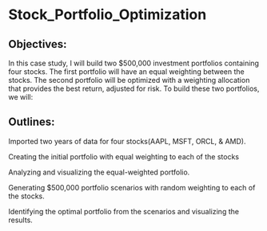 # Stock_Portfolio_Optimization

## Objectives:

In this case study, I will build two $500,000 investment portfolios containing four stocks. The first portfolio will have an equal weighting between the stocks. The second portfolio will be optimized with a weighting allocation that provides the best return, adjusted for risk. To build these two portfolios, we will:


## Outlines:

Imported two years of data for four stocks(AAPL, MSFT, ORCL, & AMD).

Creating the initial portfolio with equal weighting to each of the stocks

Analyzing and visualizing the equal-weighted portfolio.

Generating $500,000 portfolio scenarios with random weighting to each of the stocks.

Identifying the optimal portfolio from the scenarios and visualizing the results.
